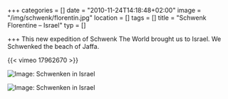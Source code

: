 +++
categories = []
date = "2010-11-24T14:18:48+02:00"
image = "/img/schwenk/florentin.jpg"
location = []
tags = []
title = "Schwenk Florentine – Israel"
typ = []

+++
This new expedition of Schwenk The World brought us to Israel. We Schwenked the beach of Jaffa.

{{< vimeo 17962670 >}}  
    
   
![Image: Schwenken in Israel](/img/schwenk/florentin2.jpg "Schwenken in Israel")
   
      
![Image: Schwenken in Israel](/img/schwenk/florentin3.jpg "Schwenken in Israel")